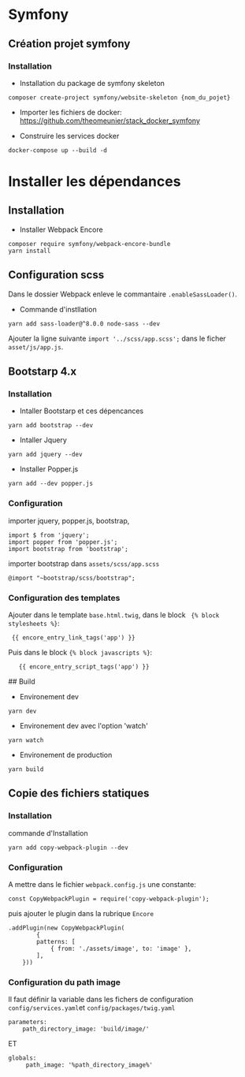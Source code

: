 # Symfony

## Création projet symfony

### Installation

- Installation du package de symfony skeleton

```
composer create-project symfony/website-skeleton {nom_du_pojet}
```

- Importer les fichiers de docker: https://github.com/theomeunier/stack_docker_symfony

- Construire les services docker

```
docker-compose up --build -d
```

# Installer les dépendances

## Installation

- Installer Webpack Encore

```
composer require symfony/webpack-encore-bundle
yarn install
```

## Configuration scss

Dans le dossier Webpack enleve le commantaire `.enableSassLoader()`.

- Commande d'instllation

```
yarn add sass-loader@^8.0.0 node-sass --dev
```

Ajouter la ligne suivante `import '../scss/app.scss';` dans le ficher `asset/js/app.js`.



## Bootstarp 4.x

### Installation

- Intaller Bootstarp et ces dépencances

```
yarn add bootstrap --dev
```

- Intaller Jquery

```
yarn add jquery --dev
```

- Installer Popper.js

```
yarn add --dev popper.js
```

### Configuration

importer jquery, popper.js, bootstrap,

```
import $ from 'jquery';
import popper from 'popper.js';
import bootstrap from 'bootstrap';
```

importer bootstrap dans `assets/scss/app.scss`

```
@import "~bootstrap/scss/bootstrap";
```

### Configuration des templates

Ajouter dans le template `base.html.twig`, dans le block ` {% block stylesheets %}`:

```
 {{ encore_entry_link_tags('app') }}
```

 Puis dans le block `{% block javascripts %}`:     

```
   {{ encore_entry_script_tags('app') }}
```


## Build

- Environement dev
```
yarn dev
```

- Environement dev avec l'option 'watch'
```
yarn watch
```

- Environement de production
```
yarn build
```

## Copie des fichiers statiques

### Installation

commande d'Installation

```
yarn add copy-webpack-plugin --dev
```

### Configuration

A mettre dans le fichier `webpack.config.js` une constante:

```
const CopyWebpackPlugin = require('copy-webpack-plugin');
```

puis ajouter le plugin dans la rubrique `Encore`

```
.addPlugin(new CopyWebpackPlugin(
        {
        patterns: [
            { from: './assets/image', to: 'image' },
        ],
    }))
```

### Configuration du path image

Il faut définir la variable dans les fichers de configuration  `config/services.yaml`et `config/packages/twig.yaml`

```
parameters:
    path_directory_image: 'build/image/'
```

ET

```
globals:
     path_image: '%path_directory_image%'
```
